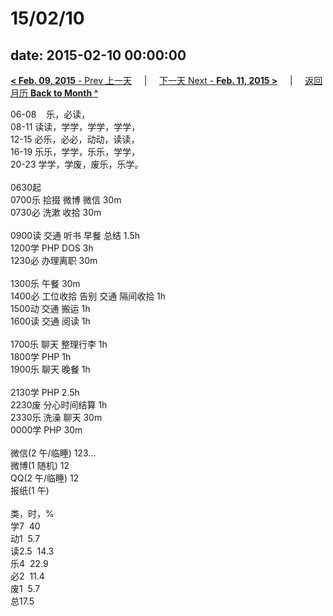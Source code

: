 # 15/02/10

date: 2015-02-10 00:00:00
---
[**< Feb. 09, 2015** - Prev 上一天](/lifelogs/2015/02/d09.html) &nbsp; &nbsp; | &nbsp; &nbsp; [下一天 Next - **Feb. 11, 2015 >**](/lifelogs/2015/02/d11.html) &nbsp; &nbsp; |  &nbsp; &nbsp; [返回月历 **Back to Month ^**](/lifelogs/2015/02/index.html)
<br/><div>06-08    乐，必读，<br/>08-11 读读，学学，学学，学学，<br/>12-15 必乐，必必，动动，读读，<br/>16-19 乐乐，学学，乐乐，学学，<br/>20-23 学学，学废，废乐，乐学。<div><br/></div>0630起<br/>0700乐 拾掇 微博 微信 30m<br/>0730必 洗漱 收拾 30m<div><br/></div>0900读 交通 听书 早餐 总结 1.5h<br/>1200学 PHP DOS 3h<br/>1230必 办理离职 30m<div><br/></div>1300乐 午餐 30m<br/>1400必 工位收拾 告别 交通 隔间收拾 1h<br/>1500动 交通 搬运 1h<br/>1600读 交通 阅读 1h<div><br/></div>1700乐 聊天 整理行李 1h<br/>1800学 PHP 1h<br/>1900乐 聊天 晚餐 1h<div><br/></div>2130学 PHP 2.5h<br/>2230废 分心时间结算 1h<br/>2330乐 洗澡 聊天 30m<br/>0000学 PHP 30m<div><br/></div><div><div>微信(2 午/临睡) 123…</div>微博(1 随机) 12<br/>QQ(2 午/临睡) 12<br/>报纸(1 午) <div><br/></div>类，时，%</div>学7  40<br/>动1  5.7</div><div><div>读2.5  14.3</div>乐4  22.9<br/>必2  11.4<br/>废1  5.7<br/>总17.5</div>
